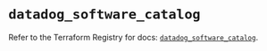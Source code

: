 # `datadog_software_catalog`

Refer to the Terraform Registry for docs: [`datadog_software_catalog`](https://registry.terraform.io/providers/datadog/datadog/3.52.1/docs/resources/software_catalog).
